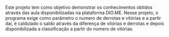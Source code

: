 Este projeto tem como objetivo demonstrar os conhecimentos obtidos através das aula disponibilizadas na plataforma DIO.ME. Nesse projeto, o programa exige como parâmetro o numero de derrotas e vitórias e a partir daí, é caldulado o saldo através da diferença de vitórias e derrotas e depois disponibilizada a classificação a partir do numero de vitórias.

